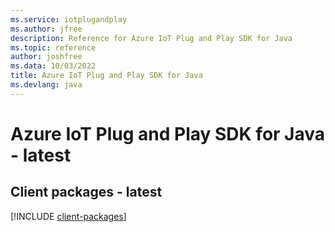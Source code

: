 ```yaml
---
ms.service: iotplugandplay
ms.author: jfree
description: Reference for Azure IoT Plug and Play SDK for Java
ms.topic: reference
author: joshfree
ms.data: 10/03/2022
title: Azure IoT Plug and Play SDK for Java
ms.devlang: java
---
```

# Azure IoT Plug and Play SDK for Java - latest

## Client packages - latest
[!INCLUDE [client-packages](iot-plug-and-play-client-index.md)]